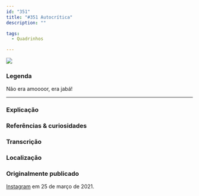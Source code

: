 ```yaml
---
id: "351"
title: "#351 Autocrítica"
description: ""

tags:
  - Quadrinhos

---
```


![](https://bebiodicionario-com.s3.amazonaws.com/media/posts/202103/164053539_293774062099511_6009658552030261526_n_18206330161040260.jpg)


### Legenda

Não era amoooor, era jabá!



---

### Explicação



### Referências & curiosidades


### Transcrição

### Localização


### Originalmente publicado

[Instagram](https://www.instagram.com/bebiodicionario/) em 25 de março de 2021.
